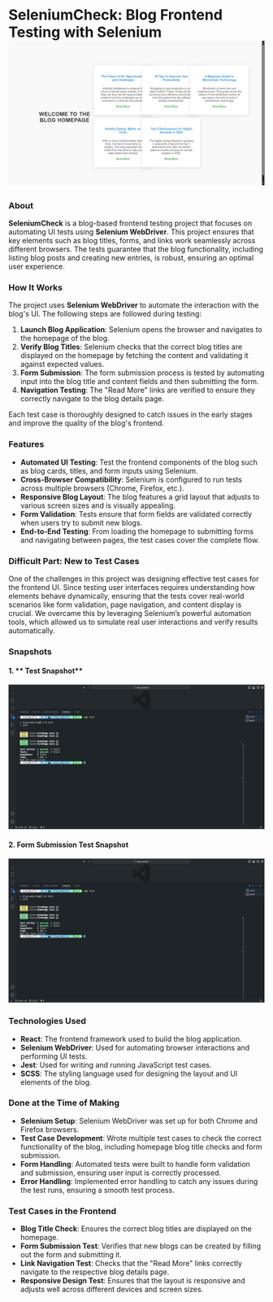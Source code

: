 # **SeleniumCheck: Blog Frontend Testing with Selenium** ![Intro Image](./assets//Screenshot%20(115).png)

### **About**
**SeleniumCheck** is a blog-based frontend testing project that focuses on automating UI tests using **Selenium WebDriver**. This project ensures that key elements such as blog titles, forms, and links work seamlessly across different browsers. The tests guarantee that the blog functionality, including listing blog posts and creating new entries, is robust, ensuring an optimal user experience.

### **How It Works**
The project uses **Selenium WebDriver** to automate the interaction with the blog's UI. The following steps are followed during testing:
1. **Launch Blog Application**: Selenium opens the browser and navigates to the homepage of the blog.
2. **Verify Blog Titles**: Selenium checks that the correct blog titles are displayed on the homepage by fetching the content and validating it against expected values.
3. **Form Submission**: The form submission process is tested by automating input into the blog title and content fields and then submitting the form.
4. **Navigation Testing**: The "Read More" links are verified to ensure they correctly navigate to the blog details page.

Each test case is thoroughly designed to catch issues in the early stages and improve the quality of the blog's frontend.

### **Features**
- **Automated UI Testing**: Test the frontend components of the blog such as blog cards, titles, and form inputs using Selenium.
- **Cross-Browser Compatibility**: Selenium is configured to run tests across multiple browsers (Chrome, Firefox, etc.).
- **Responsive Blog Layout**: The blog features a grid layout that adjusts to various screen sizes and is visually appealing.
- **Form Validation**: Tests ensure that form fields are validated correctly when users try to submit new blogs.
- **End-to-End Testing**: From loading the homepage to submitting forms and navigating between pages, the test cases cover the complete flow.

### **Difficult Part: New to Test Cases**
One of the challenges in this project was designing effective test cases for the frontend UI. Since testing user interfaces requires understanding how elements behave dynamically, ensuring that the tests cover real-world scenarios like form validation, page navigation, and content display is crucial. We overcame this by leveraging Selenium’s powerful automation tools, which allowed us to simulate real user interactions and verify results automatically.

### **Snapshots**
#### 1. ** Test Snapshot**
![Homepage Test](./assets//Screenshot%20(117).png)

#### 2. **Form Submission Test Snapshot**
![Form Submission Test](./assets//Screenshot%20(117).png)

### **Technologies Used**
- **React**: The frontend framework used to build the blog application.
- **Selenium WebDriver**: Used for automating browser interactions and performing UI tests.
- **Jest**: Used for writing and running JavaScript test cases.
- **SCSS**: The styling language used for designing the layout and UI elements of the blog.

### **Done at the Time of Making**
- **Selenium Setup**: Selenium WebDriver was set up for both Chrome and Firefox browsers.
- **Test Case Development**: Wrote multiple test cases to check the correct functionality of the blog, including homepage blog title checks and form submission.
- **Form Handling**: Automated tests were built to handle form validation and submission, ensuring user input is correctly processed.
- **Error Handling**: Implemented error handling to catch any issues during the test runs, ensuring a smooth test process.

### **Test Cases in the Frontend**
- **Blog Title Check**: Ensures the correct blog titles are displayed on the homepage.
- **Form Submission Test**: Verifies that new blogs can be created by filling out the form and submitting it.
- **Link Navigation Test**: Checks that the "Read More" links correctly navigate to the respective blog details page.
- **Responsive Design Test**: Ensures that the layout is responsive and adjusts well across different devices and screen sizes.


